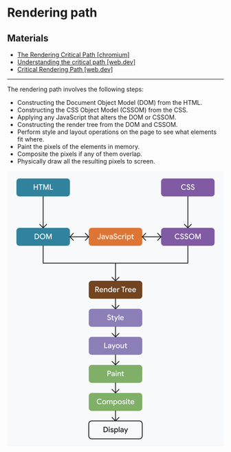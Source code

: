 # Rendering path

## Materials

- [The Rendering Critical Path [chromium]](https://www.chromium.org/developers/the-rendering-critical-path/)
- [Understanding the critical path [web.dev]](https://web.dev/learn/performance/understanding-the-critical-path)
- [Critical Rendering Path [web.dev]](https://web.dev/articles/critical-rendering-path)

___

The rendering path involves the following steps:

- Constructing the Document Object Model (DOM) from the HTML.
- Constructing the CSS Object Model (CSSOM) from the CSS.
- Applying any JavaScript that alters the DOM or CSSOM.
- Constructing the render tree from the DOM and CSSOM.
- Perform style and layout operations on the page to see what elements fit where.
- Paint the pixels of the elements in memory.
- Composite the pixels if any of them overlap.
- Physically draw all the resulting pixels to screen.

![Rendering path](../../assets/rendering-path.svg)
